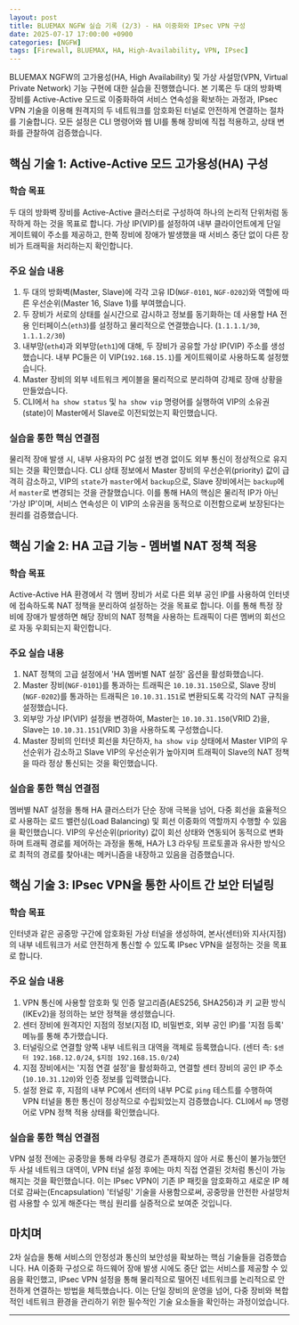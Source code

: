 ```yaml
---
layout: post
title: BLUEMAX NGFW 실습 기록 (2/3) - HA 이중화와 IPsec VPN 구성
date: 2025-07-17 17:00:00 +0900
categories: [NGFW]
tags: [Firewall, BLUEMAX, HA, High-Availability, VPN, IPsec]
---
```


BLUEMAX NGFW의 고가용성(HA, High Availability) 및 가상 사설망(VPN, Virtual Private Network) 기능 구현에 대한 실습을 진행했습니다. 본 기록은 두 대의 방화벽 장비를 Active-Active 모드로 이중화하여 서비스 연속성을 확보하는 과정과, IPsec VPN 기술을 이용해 원격지의 두 네트워크를 암호화된 터널로 안전하게 연결하는 절차를 기술합니다. 모든 설정은 CLI 명령어와 웹 UI를 통해 장비에 직접 적용하고, 상태 변화를 관찰하여 검증했습니다.

## 핵심 기술 1: Active-Active 모드 고가용성(HA) 구성

### 학습 목표
두 대의 방화벽 장비를 Active-Active 클러스터로 구성하여 하나의 논리적 단위처럼 동작하게 하는 것을 목표로 합니다. 가상 IP(VIP)를 설정하여 내부 클라이언트에게 단일 게이트웨이 주소를 제공하고, 한쪽 장비에 장애가 발생했을 때 서비스 중단 없이 다른 장비가 트래픽을 처리하는지 확인합니다.

### 주요 실습 내용
1.  두 대의 방화벽(Master, Slave)에 각각 고유 ID(`NGF-0101`, `NGF-0202`)와 역할에 따른 우선순위(Master 16, Slave 1)를 부여했습니다.
2.  두 장비가 서로의 상태를 실시간으로 감시하고 정보를 동기화하는 데 사용할 HA 전용 인터페이스(`eth3`)를 설정하고 물리적으로 연결했습니다. (`1.1.1.1/30`, `1.1.1.2/30`)
3.  내부망(`eth4`)과 외부망(`eth1`)에 대해, 두 장비가 공유할 가상 IP(VIP) 주소를 생성했습니다. 내부 PC들은 이 VIP(`192.168.15.1`)를 게이트웨이로 사용하도록 설정했습니다.
4.  Master 장비의 외부 네트워크 케이블을 물리적으로 분리하여 강제로 장애 상황을 만들었습니다.
5.  CLI에서 `ha show status` 및 `ha show vip` 명령어를 실행하여 VIP의 소유권(state)이 Master에서 Slave로 이전되었는지 확인했습니다.

### 실습을 통한 핵심 연결점
물리적 장애 발생 시, 내부 사용자의 PC 설정 변경 없이도 외부 통신이 정상적으로 유지되는 것을 확인했습니다. CLI 상태 정보에서 Master 장비의 우선순위(priority) 값이 급격히 감소하고, VIP의 `state`가 `master`에서 `backup`으로, Slave 장비에서는 `backup`에서 `master`로 변경되는 것을 관찰했습니다. 이를 통해 HA의 핵심은 물리적 IP가 아닌 '가상 IP'이며, 서비스 연속성은 이 VIP의 소유권을 동적으로 이전함으로써 보장된다는 원리를 검증했습니다.

## 핵심 기술 2: HA 고급 기능 - 멤버별 NAT 정책 적용

### 학습 목표
Active-Active HA 환경에서 각 멤버 장비가 서로 다른 외부 공인 IP를 사용하여 인터넷에 접속하도록 NAT 정책을 분리하여 설정하는 것을 목표로 합니다. 이를 통해 특정 장비에 장애가 발생하면 해당 장비의 NAT 정책을 사용하는 트래픽이 다른 멤버의 회선으로 자동 우회되는지 확인합니다.

### 주요 실습 내용
1.  NAT 정책의 고급 설정에서 'HA 멤버별 NAT 설정' 옵션을 활성화했습니다.
2.  Master 장비(`NGF-0101`)를 통과하는 트래픽은 `10.10.31.150`으로, Slave 장비(`NGF-0202`)를 통과하는 트래픽은 `10.10.31.151`로 변환되도록 각각의 NAT 규칙을 설정했습니다.
3.  외부망 가상 IP(VIP) 설정을 변경하여, Master는 `10.10.31.150`(VRID 2)을, Slave는 `10.10.31.151`(VRID 3)을 사용하도록 구성했습니다.
4.  Master 장비의 인터넷 회선을 차단하자, `ha show vip` 상태에서 Master VIP의 우선순위가 감소하고 Slave VIP의 우선순위가 높아지며 트래픽이 Slave의 NAT 정책을 따라 정상 통신되는 것을 확인했습니다.

### 실습을 통한 핵심 연결점
멤버별 NAT 설정을 통해 HA 클러스터가 단순 장애 극복을 넘어, 다중 회선을 효율적으로 사용하는 로드 밸런싱(Load Balancing) 및 회선 이중화의 역할까지 수행할 수 있음을 확인했습니다. VIP의 우선순위(priority) 값이 회선 상태와 연동되어 동적으로 변화하며 트래픽 경로를 제어하는 과정을 통해, HA가 L3 라우팅 프로토콜과 유사한 방식으로 최적의 경로를 찾아내는 메커니즘을 내장하고 있음을 검증했습니다.

## 핵심 기술 3: IPsec VPN을 통한 사이트 간 보안 터널링

### 학습 목표
인터넷과 같은 공중망 구간에 암호화된 가상 터널을 생성하여, 본사(센터)와 지사(지점)의 내부 네트워크가 서로 안전하게 통신할 수 있도록 IPsec VPN을 설정하는 것을 목표로 합니다.

### 주요 실습 내용
1.  VPN 통신에 사용할 암호화 및 인증 알고리즘(AES256, SHA256)과 키 교환 방식(IKEv2)을 정의하는 보안 정책을 생성했습니다.
2.  센터 장비에 원격지인 지점의 정보(지점 ID, 비밀번호, 외부 공인 IP)를 '지점 등록' 메뉴를 통해 추가했습니다.
3.  터널링으로 연결할 양쪽 내부 네트워크 대역을 객체로 등록했습니다. (센터 측: `$센터 192.168.12.0/24`, `$지점 192.168.15.0/24`)
4.  지점 장비에서는 '지점 연결 설정'을 활성화하고, 연결할 센터 장비의 공인 IP 주소(`10.10.31.120`)와 인증 정보를 입력했습니다.
5.  설정 완료 후, 지점의 내부 PC에서 센터의 내부 PC로 `ping` 테스트를 수행하여 VPN 터널을 통한 통신이 정상적으로 수립되었는지 검증했습니다. CLI에서 `mp` 명령어로 VPN 정책 적용 상태를 확인했습니다.

### 실습을 통한 핵심 연결점
VPN 설정 전에는 공중망을 통해 라우팅 경로가 존재하지 않아 서로 통신이 불가능했던 두 사설 네트워크 대역이, VPN 터널 설정 후에는 마치 직접 연결된 것처럼 통신이 가능해지는 것을 확인했습니다. 이는 IPsec VPN이 기존 IP 패킷을 암호화하고 새로운 IP 헤더로 감싸는(Encapsulation) '터널링' 기술을 사용함으로써, 공중망을 안전한 사설망처럼 사용할 수 있게 해준다는 핵심 원리를 실증적으로 보여준 것입니다.

## 마치며
2차 실습을 통해 서비스의 안정성과 통신의 보안성을 확보하는 핵심 기술들을 검증했습니다. HA 이중화 구성으로 하드웨어 장애 발생 시에도 중단 없는 서비스를 제공할 수 있음을 확인했고, IPsec VPN 설정을 통해 물리적으로 떨어진 네트워크를 논리적으로 안전하게 연결하는 방법을 체득했습니다. 이는 단일 장비의 운영을 넘어, 다중 장비와 복합적인 네트워크 환경을 관리하기 위한 필수적인 기술 요소들을 확인하는 과정이었습니다.

<hr class="short-rule">
